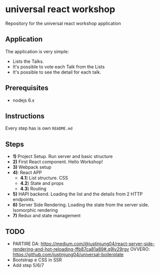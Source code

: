 # universal react workshop
Repository for the universal react workshop application

## Application

The application is very simple:
- Lists the Talks.
- It's possible to vote each Talk from the Lists
- It's possible to see the detail for each talk.

## Prerequisites
- nodejs 6.x

## Instructions
Every step has is own `README.md`

## Steps

- **1)** Project Setup. Run server and basic structure
- **2)** First React component. Hello Workshop!
- **3)** Webpack setup
- **4)**: React APP
  - **4.1**) List structure. CSS
  - **4.2**) State and props
  - **4.3**) Routing
- **5)** HAPI backend. Loading the list and the details from 2 HTTP endpoints.
- **6)** Server Side Rendering. Loading the state from the server side. Isomorphic rendering
- **7)** Redux and state management

## TODO

  - PARTIRE DA: https://medium.com/@justinjung04/react-server-side-rendering-and-hot-reloading-ffb87ca81a89#.q9lv29rgv
    OVVERO: https://github.com/justinjung04/universal-boilerplate
  - Bootstrap e CSS in SSR
  - Add step 5/6/7
